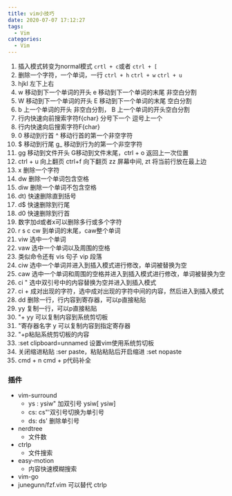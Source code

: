```yaml
---
title: vim小技巧
date: 2020-07-07 17:12:27
tags:
  - Vim
categories:
  - Vim
---
```


1. 插入模式转变为normal模式 `crtl + c`或者 `ctrl + [`
2. 删除一个字符，一个单词，一行 `ctrl + h` `ctrl + w` `ctrl + u`
3. hjkl 左下上右
4. w 移动到下一个单词的开头 e 移动到下一个单词的末尾 非空白分割
5. W 移动到下一个单词的开头 E 移动到下一个单词的末尾 空白分割
6. b 上一个单词的开头 非空白分割， B 上一个单词的开头空白分割
7. 行内快速向前搜索字符f{char} 分号下一个 逗号上一个
8. 行内快速向后搜索字符F{char}
9. 0 移动到行首 ^ 移动行首的第一个非空字符
10. $ 移动到行尾 g_ 移动到行为的第一个非空字符
11. gg 移动到文件开头 G移动到文件末尾，ctrl + o 返回上一次位置
12. ctrl + u 向上翻页 ctrl+f  向下翻页 zz 屏幕中间, zt 将当前行放在最上边
13. x 删除一个字符
14. dw 删除一个单词包含空格
15. diw 删除一个单词不包含空格
16. dt) 快速删除直到括号
17. d$ 快速删除到行尾
18. d0 快速删除到行首
19. 数字加d或者x可以删除多行或多个字符
20. r s c  cw 到单词的末尾，caw整个单词
21. viw 选中一个单词
22. vaw 选中一个单词以及周围的空格
23. 类似命令还有 vis  句子 vip 段落
24. ciw 选中一个单词并进入到插入模式进行修改，单词被替换为空
25. caw 选中一个单词和周围的空格并进入到插入模式进行修改，单词被替换为空
26. ci " 选中双引号中的内容替换为空并进入到插入模式
27. ci + 成对出现的字符，选中成对出现的字符中间的内容，然后进入到插入模式
28. dd 删除一行，行内容到寄存器，可以p直接粘贴
29. yy 复制一行，可以p直接粘贴
30. "+ yy 可以复制内容到系统剪切板
31. "寄存器名字 y 可以复制内容到指定寄存器
32. "+p粘贴系统剪切板的内容
33. :set clipboard=unnamed 设置vim使用系统剪切板
34. 关闭缩进粘贴 :ser paste，粘贴粘贴后开启缩进 :set nopaste
35. cmd + n cmd + p代码补全

### 插件

- vim-surround
  - ys : ysiw" 加双引号 ysiw[  ysiw]
  - cs: cs"'双引号切换为单引号
  - ds: ds' 删除单引号 
- nerdtree
  - 文件数
- ctrlp
  - 文件搜索
- easy-motion
  - 内容快速模糊搜索
- vim-go
- junegunn/fzf.vim 可以替代 ctrlp